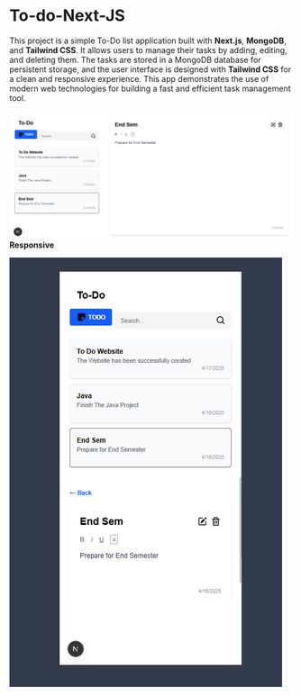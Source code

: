 # To-do-Next-JS

This project is a simple To-Do list application built with **Next.js**, **MongoDB**, and **Tailwind CSS**. 
It allows users to manage their tasks by adding, editing, and deleting them. 
The tasks are stored in a MongoDB database for persistent storage, 
and the user interface is designed with **Tailwind CSS** for a clean and responsive experience. This app demonstrates the use of modern web technologies for building a fast and efficient task management tool.

![Website](https://github.com/AmlanShanker/To-do-Next-JS/blob/bf5d394558ad72707e76eb291399582e39b03c21/todo.png)
**Responsive**





![Responsive](https://github.com/AmlanShanker/To-do-Next-JS/blob/f49d90d99dbd5f7f78ec060c35d7acc591355a78/responsive.png)
